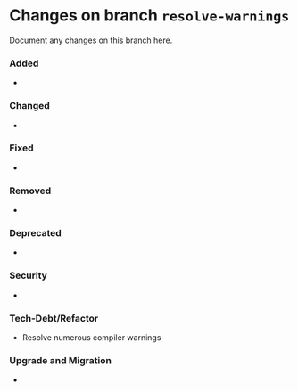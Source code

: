 # Changes on branch `resolve-warnings`
Document any changes on this branch here.
### Added
- 

### Changed
- 

### Fixed
- 

### Removed
- 

### Deprecated
- 

### Security
- 

### Tech-Debt/Refactor
- Resolve numerous compiler warnings

### Upgrade and Migration
- 
